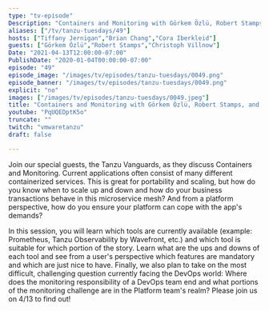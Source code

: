 ```yaml
---
type: "tv-episode"
Description: "Containers and Monitoring with Görkem Özlü, Robert Stamps, and Christoph Villnow"
aliases: ["/tv/tanzu-tuesdays/49"]
hosts: ["Tiffany Jernigan","Brian Chang","Cora Iberkleid"]
guests: ["Görkem Özlü","Robert Stamps","Christoph Villnow"]
Date: "2021-04-13T12:00:00-07:00"
PublishDate: "2020-01-04T00:00:00-07:00"
episode: "49"
episode_image: "/images/tv/episodes/tanzu-tuesdays/0049.png"
episode_banner: "/images/tv/episodes/tanzu-tuesdays/0049.png"
explicit: "no"
images: ["/images/tv/episodes/tanzu-tuesdays/0049.jpeg"]
title: "Containers and Monitoring with Görkem Özlü, Robert Stamps, and Christoph Villnow"
youtube: "PqUQEDptK5o"
truncate: ""
twitch: "vmwaretanzu"
draft: false

---
```


Join our special guests, the Tanzu Vanguards, as they discuss Containers and Monitoring. Current applications often consist of many different containerized services. This is great for portability and scaling, but how do you know when to scale up and down and how do your business transactions behave in this microservice mesh? And from a platform perspective, how do you ensure your platform can cope with the app's demands?  

In this session, you will learn which tools are currently available (example: Prometheus, Tanzu Observability by Wavefront, etc.) and which tool is suitable for which portion of the story. Learn what are the ups and downs of each tool and see from a user's perspective which features are mandatory and which are just nice to have. Finally, we also plan to take on the most difficult, challenging question currently facing the DevOps world: Where does the monitoring responsibility of a DevOps team end and what portions of the monitoring challenge are in the Platform team's realm? Please join us on 4/13 to find out!